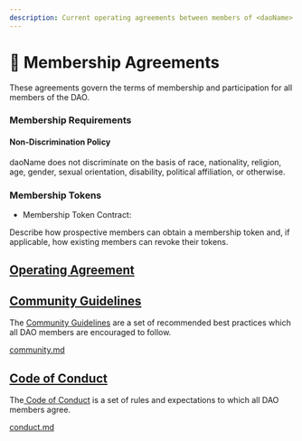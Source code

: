 ```yaml
---
description: Current operating agreements between members of <daoName>
---
```


# 🤝 Membership Agreements

These agreements govern the terms of membership and participation for all members of the DAO.

### Membership Requirements

<!-- Briefly describe your DAO's membership requirements here. -->

#### Non-Discrimination Policy

<!-- Disclose your non-discrimination policy here. This may be required by some jurisdictions or operating agreements, and it's a good idea to post the policy in a prominent place. -->

daoName does not discriminate on the basis of race, nationality, religion, age, gender, sexual orientation, disability, political affiliation, or otherwise.

### Membership Tokens

<!-- Briefly describe your DAO's use of membership assets (such as ERC-20 governance tokens, NFT membership badges, etc.) -->

* Membership Token Contract: <!-- <linked contract address> -->

Describe how prospective members can obtain a membership token and, if applicable, how existing members can revoke their tokens.

## [Operating Agreement](operating-agreement.md)

<!-- 
    Describe your DAO's use of its operating agreement here.  
    It's a good idea to embed the contents of the agreements and provide a link to the external document. This can easily be done via wrappr.wtf).
-->

## [Community Guidelines](community.md)

The [Community Guidelines](community.md) are a set of recommended best practices which all DAO members are encouraged to follow.&#x20;

[community.md](community.md)

## [Code of Conduct](conduct.md)

The[ Code of Conduct](conduct.md) is a set of rules and expectations to which all DAO members agree.

[conduct.md](conduct.md)
